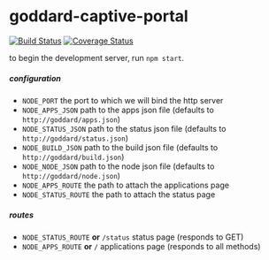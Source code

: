 
# goddard-captive-portal

[![Build Status](https://travis-ci.org/praekelt/goddard-captive-portal.svg)](https://travis-ci.org/praekelt/goddard-captive-portal)
[![Coverage Status](https://coveralls.io/repos/praekelt/goddard-captive-portal/badge.svg?branch=develop)](https://coveralls.io/r/praekelt/goddard-captive-portal?branch=develop)

to begin the development server, run `npm start`.

##### configuration

- `NODE_PORT` the port to which we will bind the http server
- `NODE_APPS_JSON` path to the apps json file (defaults to `http://goddard/apps.json`)
- `NODE_STATUS_JSON` path to the status json file (defaults to `http://goddard/status.json`)
- `NODE_BUILD_JSON` path to the build json file (defaults to `http://goddard/build.json`)
- `NODE_NODE_JSON` path to the node json file (defaults to `http://goddard/node.json`)
- `NODE_APPS_ROUTE` the path to attach the applications page
- `NODE_STATUS_ROUTE` the path to attach the status page

##### routes

- `NODE_STATUS_ROUTE` **or** `/status` status page (responds to GET)
- `NODE_APPS_ROUTE` **or** `/` applications page (responds to all methods)
